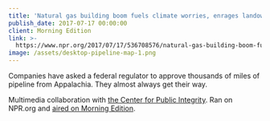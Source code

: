 ```yaml
---
title: 'Natural gas building boom fuels climate worries, enrages landowners'
publish_date: 2017-07-17 00:00:00
client: Morning Edition
link: >-
  https://www.npr.org/2017/07/17/536708576/natural-gas-building-boom-fuels-climate-worries-enrages-landowners
image: /assets/desktop-pipeline-map-1.png
---
```


Companies have asked a federal regulator to approve thousands of miles of pipeline from Appalachia. They almost always get their way.

Multimedia collaboration with [the Center for Public Integrity](https://www.publicintegrity.org/2017/07/17/20982/natural-gas-building-boom-fuels-climate-worries-enrages-landowners). Ran on NPR.org and [aired on Morning Edition](http://www.npr.org/templates/transcript/transcript.php?storyId=536708576).